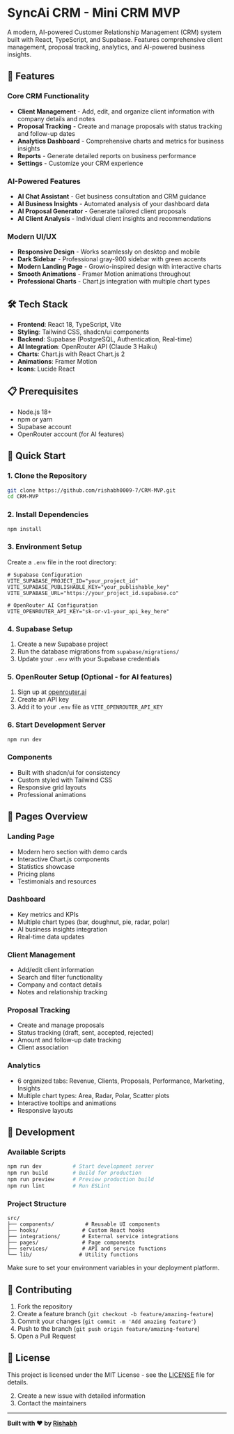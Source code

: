 # SyncAi CRM - Mini CRM MVP

A modern, AI-powered Customer Relationship Management (CRM) system built with React, TypeScript, and Supabase. Features comprehensive client management, proposal tracking, analytics, and AI-powered business insights.

## 🚀 Features

### Core CRM Functionality
- **Client Management** - Add, edit, and organize client information with company details and notes
- **Proposal Tracking** - Create and manage proposals with status tracking and follow-up dates
- **Analytics Dashboard** - Comprehensive charts and metrics for business insights
- **Reports** - Generate detailed reports on business performance
- **Settings** - Customize your CRM experience

### AI-Powered Features
- **AI Chat Assistant** - Get business consultation and CRM guidance
- **AI Business Insights** - Automated analysis of your dashboard data
- **AI Proposal Generator** - Generate tailored client proposals
- **AI Client Analysis** - Individual client insights and recommendations

### Modern UI/UX
- **Responsive Design** - Works seamlessly on desktop and mobile
- **Dark Sidebar** - Professional gray-900 sidebar with green accents
- **Modern Landing Page** - Growio-inspired design with interactive charts
- **Smooth Animations** - Framer Motion animations throughout
- **Professional Charts** - Chart.js integration with multiple chart types

## 🛠️ Tech Stack

- **Frontend**: React 18, TypeScript, Vite
- **Styling**: Tailwind CSS, shadcn/ui components
- **Backend**: Supabase (PostgreSQL, Authentication, Real-time)
- **AI Integration**: OpenRouter API (Claude 3 Haiku)
- **Charts**: Chart.js with React Chart.js 2
- **Animations**: Framer Motion
- **Icons**: Lucide React

## 📋 Prerequisites

- Node.js 18+ 
- npm or yarn
- Supabase account
- OpenRouter account (for AI features)

## 🚀 Quick Start

### 1. Clone the Repository
```bash
git clone https://github.com/rishabh0009-7/CRM-MVP.git
cd CRM-MVP
```

### 2. Install Dependencies
```bash
npm install
```

### 3. Environment Setup
Create a `.env` file in the root directory:

```env
# Supabase Configuration
VITE_SUPABASE_PROJECT_ID="your_project_id"
VITE_SUPABASE_PUBLISHABLE_KEY="your_publishable_key"
VITE_SUPABASE_URL="https://your_project_id.supabase.co"

# OpenRouter AI Configuration
VITE_OPENROUTER_API_KEY="sk-or-v1-your_api_key_here"
```

### 4. Supabase Setup
1. Create a new Supabase project
2. Run the database migrations from `supabase/migrations/`
3. Update your `.env` with your Supabase credentials

### 5. OpenRouter Setup (Optional - for AI features)
1. Sign up at [openrouter.ai](https://openrouter.ai)
2. Create an API key
3. Add it to your `.env` file as `VITE_OPENROUTER_API_KEY`

### 6. Start Development Server
```bash
npm run dev
```



### Components
- Built with shadcn/ui for consistency
- Custom styled with Tailwind CSS
- Responsive grid layouts
- Professional animations




## 📱 Pages Overview

### Landing Page
- Modern hero section with demo cards
- Interactive Chart.js components
- Statistics showcase
- Pricing plans
- Testimonials and resources

### Dashboard
- Key metrics and KPIs
- Multiple chart types (bar, doughnut, pie, radar, polar)
- AI business insights integration
- Real-time data updates

### Client Management
- Add/edit client information
- Search and filter functionality
- Company and contact details
- Notes and relationship tracking

### Proposal Tracking
- Create and manage proposals
- Status tracking (draft, sent, accepted, rejected)
- Amount and follow-up date tracking
- Client association

### Analytics
- 6 organized tabs: Revenue, Clients, Proposals, Performance, Marketing, Insights
- Multiple chart types: Area, Radar, Polar, Scatter plots
- Interactive tooltips and animations
- Responsive layouts

## 🔧 Development

### Available Scripts
```bash
npm run dev          # Start development server
npm run build        # Build for production
npm run preview      # Preview production build
npm run lint         # Run ESLint
```

### Project Structure
```
src/
├── components/          # Reusable UI components
├── hooks/              # Custom React hooks
├── integrations/       # External service integrations
├── pages/              # Page components
├── services/           # API and service functions
└── lib/               # Utility functions
```


Make sure to set your environment variables in your deployment platform.

## 🤝 Contributing

1. Fork the repository
2. Create a feature branch (`git checkout -b feature/amazing-feature`)
3. Commit your changes (`git commit -m 'Add amazing feature'`)
4. Push to the branch (`git push origin feature/amazing-feature`)
5. Open a Pull Request

## 📄 License

This project is licensed under the MIT License - see the [LICENSE](LICENSE) file for details.




2. Create a new issue with detailed information
3. Contact the maintainers

---

**Built with ❤️ by [Rishabh](https://github.com/rishabh0009-7)**
